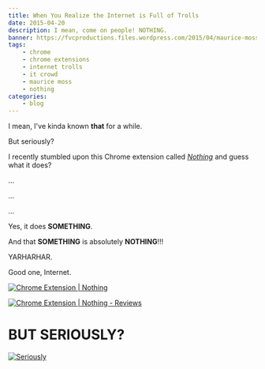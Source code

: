 ```yaml
---
title: When You Realize the Internet is Full of Trolls
date: 2015-04-20
description: I mean, come on people! NOTHING.
banner: https://fvcproductions.files.wordpress.com/2015/04/maurice-moss-the-it-crowd-24808-1920x1080.jpg?w=1024&h=436&crop=1
tags:
    - chrome
    - chrome extensions
    - internet trolls
    - it crowd
    - maurice moss
    - nothing
categories:
    - blog
---
```


I mean, I've kinda known **that** for a while.

But seriously?

I recently stumbled upon this Chrome extension called _[Nothing](https://chrome.google.com/webstore/detail/nothing/mabenbhpjlchigbbpafligkdnlhjbmel?hl=en-US 'Nothing | Chrome Extension')_ and guess what it does?

...

...

...

Yes, it does **SOMETHING**.

And that **SOMETHING** is absolutely **NOTHING**!!!

YARHARHAR.

Good one, Internet.

[![Chrome Extension | Nothing](https://fvcproductions.files.wordpress.com/2015/04/screenshot-2015-04-20-21-53-09.png)](https://fvcproductions.files.wordpress.com/2015/04/screenshot-2015-04-20-21-53-09.png)

[![Chrome Extension | Nothing - Reviews](https://fvcproductions.files.wordpress.com/2015/04/screenshot-2015-04-20-21-53-27.png)](https://fvcproductions.files.wordpress.com/2015/04/screenshot-2015-04-20-21-53-27.png)

# BUT SERIOUSLY?

[![Seriously](https://7770647a14b0867efc75-b939f832d8cd9c860ce8909163419528.r92.cf2.rackcdn.com/125444.jpg)](https://7770647a14b0867efc75-b939f832d8cd9c860ce8909163419528.r92.cf2.rackcdn.com/125444.jpg)
